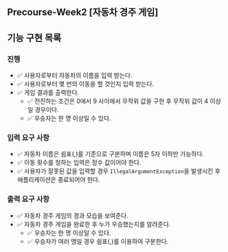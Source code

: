 ## Precourse-Week️2 [자동차 경주 게임️]

## 기능 구현 목록

### 진행
- ✅ 사용자로부터 자동차의 이름을 입력 받는다.
- ✅ 사용자로부터 몇 번의 이동을 할 것인지 입력 받는다.
- ✅ 게임 결과를 출력한다.
    - ✅ 전진하는 조건은 0에서 9 사이에서 무작위 값을 구한 후 무작위 값이 4 이상일 경우이다.
    - ✅ 우승자는 한 명 이상일 수 있다.

### 입력 요구 사항
- ✅ 자동차 이름은 쉼표(,)를 기준으로 구분하며 이름은 5자 이하만 가능하다.
- ✅ 이동 횟수를 정하는 입력은 정수 값이어야 한다.
- ✅ 사용자가 잘못된 값을 입력할 경우 ```IllegalArgumentException```을 발생시킨 후 애플리케이션은 종료되어야 한다.

### 출력 요구 사항
- ✅ 자동차 경주 게임의 경과 모습을 보여준다.
- ✅ 자동차 경주 게임을 완료한 후 누가 우승했는지를 알려준다.
    - ✅ 우승자는 한 명 이상일 수 있다.
    - ✅ 우승자가 여러 명일 경우 쉼표(,)를 이용하여 구분한다.